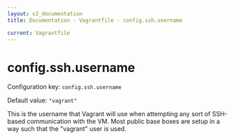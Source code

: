 ```yaml
---
layout: v2_documentation
title: Documentation - Vagrantfile - config.ssh.username

current: Vagrantfile
---
```

# config.ssh.username

Configuration key: `config.ssh.username`

Default value: `"vagrant"`

This is the username that Vagrant will use when attempting any
sort of SSH-based communication with the VM. Most public base boxes
are setup in a way such that the "vagrant" user is used.
